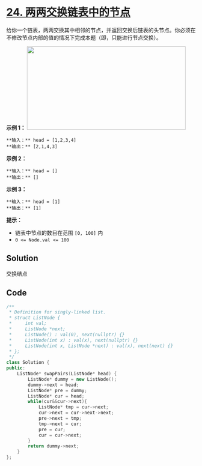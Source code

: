 # [24. 两两交换链表中的节点](https://leetcode.cn/problems/swap-nodes-in-pairs/description/?envType=study-plan-v2&envId=top-100-liked)

给你一个链表，两两交换其中相邻的节点，并返回交换后链表的头节点。你必须在不修改节点内部的值的情况下完成本题（即，只能进行节点交换）。

**示例 1：** 
<img alt="" src="https://gitee.com/baishuaishuai/saveimg/raw/master/202508071014987.jpg" style="width: 422px; height: 222px;">

```
**输入：** head = [1,2,3,4]
**输出：** [2,1,4,3]
```

**示例 2：** 

```
**输入：** head = []
**输出：** []
```

**示例 3：** 

```
**输入：** head = [1]
**输出：** [1]
```

**提示：** 

- 链表中节点的数目在范围 `[0, 100]` 内
- `0 <= Node.val <= 100`

## Solution

交换结点

## Code

```c++
/**
 * Definition for singly-linked list.
 * struct ListNode {
 *     int val;
 *     ListNode *next;
 *     ListNode() : val(0), next(nullptr) {}
 *     ListNode(int x) : val(x), next(nullptr) {}
 *     ListNode(int x, ListNode *next) : val(x), next(next) {}
 * };
 */
class Solution {
public:
    ListNode* swapPairs(ListNode* head) {
        ListNode* dummy = new ListNode();
        dummy->next = head;
        ListNode* pre = dummy;
        ListNode* cur = head;
        while(cur&&cur->next){
            ListNode* tmp = cur->next;
            cur->next = cur->next->next;
            pre->next = tmp;
            tmp->next = cur;
            pre = cur;
            cur = cur->next;
        }
        return dummy->next;
    }
};
```

